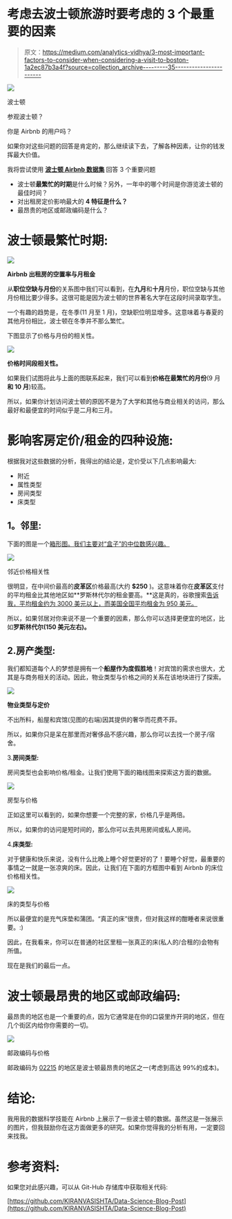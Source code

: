 # 考虑去波士顿旅游时要考虑的 3 个最重要的因素

> 原文：<https://medium.com/analytics-vidhya/3-most-important-factors-to-consider-when-considering-a-visit-to-boston-1a2ec87b3a4f?source=collection_archive---------35----------------------->

![](img/9c40ff4bba9d5611822a3c7d92949b35.png)

波士顿

参观波士顿？

你是 Airbnb 的用户吗？

如果你对这些问题的回答是肯定的，那么继续读下去，了解各种因素，让你的钱发挥最大价值。

我将尝试使用 [**波士顿 Airbnb 数据集**](https://www.kaggle.com/airbnb/boston/download) 回答 3 个重要问题

*   波士顿**最繁忙的时期**是什么时候？另外，一年中的哪个时间是你游览波士顿的最佳时间？
*   对出租房定价影响最大的 **4 特征是什么？**
*   最昂贵的地区或邮政编码是什么？

# **波士顿最繁忙时期:**

![](img/61f4aead49a072aa7f681d077c901d48.png)

**Airbnb 出租房的空置率与月租金**

从**职位空缺与月份**的关系图中我们可以看到，在**九月**和**十月**月份，职位空缺与其他月份相比要少得多。这很可能是因为波士顿的世界著名大学在这段时间录取学生。

一个有趣的趋势是，在冬季(11 月至 1 月)，空缺职位明显增多。这意味着与春夏的其他月份相比，波士顿在冬季并不那么繁忙。

下图显示了价格与月份的相关性。

![](img/63d3d8b8e5c52cd214f8efe4fba13b78.png)

**价格时间段相关性。**

如果我们试图将此与上面的图联系起来，我们可以看到**价格在最繁忙的月份**(9 月**和 10 月**)较高。

所以，如果你计划访问波士顿的原因不是为了大学和其他与商业相关的访问，那么最好和最便宜的时间似乎是二月和三月。

# **影响客房定价/租金的四种设施:**

根据我对这些数据的分析，我得出的结论是，定价受以下几点影响最大:

*   附近
*   属性类型
*   房间类型
*   床类型

## **1。邻里:**

下面的图是一个[箱形图。我们主要对“盒子”的中位数感兴趣。](https://towardsdatascience.com/understanding-boxplots-5e2df7bcbd51)

![](img/6ca64e8d7fea7b5737e1e82f02def9f3.png)

邻近价格相关性

很明显，在中间价最高的**皮革区**价格最高(大约 **$250** )。这意味着你在**皮革区**支付的平均租金比其他地区如**罗斯林代尔的租金要高。**这是真的，谷歌搜索[告诉我，平均租金约为 3000 美元以上，而美国全国平均租金为 950 美元。](https://www.niche.com/places-to-live/n/leather-district-boston-ma/)

所以，如果邻居对你来说不是一个重要的因素，那么你可以选择更便宜的地区，比如**罗斯林代尔(150 美元左右)。**

## 2.**房产类型:**

我们都知道每个人的梦想是拥有一个**船屋作为度假胜地**！对宾馆的需求也很大，尤其是与商务相关的活动。因此，物业类型与价格之间的关系在该地块进行了探索。

![](img/222ad09dfb7b7c93a7ef233a0a9fc6a7.png)

**物业类型与定价**

不出所料，船屋和宾馆(见图的右端)因其提供的奢华而花费不菲。

所以，如果你只是呆在那里而对奢侈品不感兴趣，那么你可以去找一个房子/宿舍。

3.**房间类型:**

房间类型也会影响价格/租金。让我们使用下面的箱线图来探索这方面的数据。

![](img/9a3cde3697e9382985e1cc1bbbf7f4d7.png)

房型与价格

正如这里可以看到的，如果你想要一个完整的家，价格几乎是两倍。

所以，如果你的访问是短时间的，那么你可以去共用房间或私人房间。

4.**床类型:**

对于健康和快乐来说，没有什么比晚上睡个好觉更好的了！要睡个好觉，最重要的事情之一就是一张凉爽的床。因此，让我们在下面的方框图中看到 Airbnb 的床位价格相关性。

![](img/3f06b16c4363cd54ff24fea9d6d65c1b.png)

床的类型与价格

所以最便宜的是充气床垫和蒲团。“真正的床”很贵，但对我这样的酣睡者来说很重要。:)

因此，在我看来，你可以在普通的社区里租一张真正的床(私人的/合租的)会物有所值。

现在是我们的最后一点。

# 波士顿最昂贵的地区或邮政编码:

最昂贵的地区也是一个重要的点，因为它通常是在你的口袋里炸开洞的地区，但在几个街区内给你你需要的一切。

![](img/df08f52d8f53b017139f09acaa0a1e24.png)

邮政编码与价格

邮政编码为 [02215](https://goo.gl/maps/28DaWbis5TBNgYHH7) 的地区是波士顿最昂贵的地区之一(考虑到高达 99%的成本)。

# 结论:

我用我的数据科学技能在 Airbnb 上展示了一些波士顿的数据。虽然这是一张展示的图片，但我鼓励你在这方面做更多的研究。如果你觉得我的分析有用，一定要回来找我。

# 参考资料:

如果您对此感兴趣，可以从 Git-Hub 存储库中获取相关代码:

[https://github.com/KIRANVASISHTA/Data-Science-Blog-Post](https://github.com/KIRANVASISHTA/Data-Science-Blog-Post)